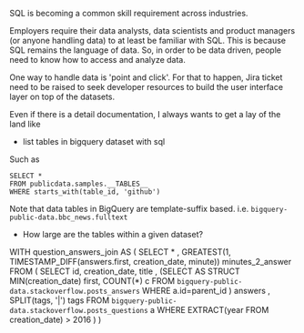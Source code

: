 SQL is becoming a common skill requirement across industries.

Employers require their data analysts, data scientists and product managers (or anyone handling data) to at least be familiar with SQL. 
This is because SQL remains the language of data. So, in order to be data driven, people need to know how to access and analyze data.

One way to handle data is 'point and click'. For that to happen, Jira ticket need to be raised to seek developer resources to build the user interface layer on top of the datasets. 

Even if there is a detail documentation, I always wants to get a lay of the land like

- list tables in bigquery dataset with sql

Such as 
```
SELECT * 
FROM publicdata.samples.__TABLES__
WHERE starts_with(table_id, 'github') 
```
Note that data tables in BigQuery are template-suffix based. i.e. `bigquery-public-data.bbc_news.fulltext`

- How large are the tables within a given dataset?



WITH question_answers_join AS (
  SELECT *
    , GREATEST(1, TIMESTAMP_DIFF(answers.first, creation_date, minute)) minutes_2_answer
  FROM (
    SELECT id, creation_date, title
      , (SELECT AS STRUCT MIN(creation_date) first, COUNT(*) c
         FROM `bigquery-public-data.stackoverflow.posts_answers` 
         WHERE a.id=parent_id
      ) answers
      , SPLIT(tags, '|') tags
    FROM `bigquery-public-data.stackoverflow.posts_questions` a
    WHERE EXTRACT(year FROM creation_date) > 2016
  )
)
